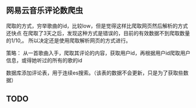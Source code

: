 ## 网易云音乐评论数爬虫

爬取的方式，穷举歌曲的id，比较low，但是觉得这样比爬取网页然后解析的方式还快点
在爬取了3天之后，发现这种方式是错误的，目前的有效数据不到爬取数量的1/10,。
所以决定还是使用爬取解析网页的方式进行。

策略：
从一首歌曲入手，爬取其评论的内容，获取用户id，再根据用户id爬取用户信息，或得她听过的所有的歌的id

数据库添加评论表，用于连续es搜索。（该表的数据不会更新，只是为了获取些数据）

## TODO

